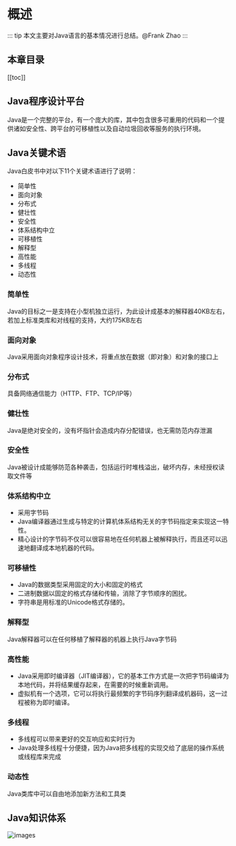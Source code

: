 # 概述
::: tip
本文主要对Java语言的基本情况进行总结。@Frank Zhao
:::
## 本章目录
[[toc]]
## Java程序设计平台
Java是一个完整的平台，有一个庞大的库，其中包含很多可重用的代码和一个提供诸如安全性、跨平台的可移植性以及自动垃圾回收等服务的执行环境。
## Java关键术语
Java白皮书中对以下11个关键术语进行了说明：
* 简单性
* 面向对象
* 分布式
* 健壮性
* 安全性
* 体系结构中立
* 可移植性
* 解释型
* 高性能
* 多线程
* 动态性
### 简单性
Java的目标之一是支持在小型机独立运行，为此设计成基本的解释器40KB左右，若加上标准类库和对线程的支持，大约175KB左右
### 面向对象
Java采用面向对象程序设计技术，将重点放在数据（即对象）和对象的接口上
### 分布式
具备网络通信能力（HTTP、FTP、TCP/IP等）
### 健壮性
Java是绝对安全的，没有坏指针会造成内存分配错误，也无需防范内存泄漏
### 安全性
Java被设计成能够防范各种袭击，包括运行时堆栈溢出，破坏内存，未经授权读取文件等
### 体系结构中立
* 采用字节码
* Java编译器通过生成与特定的计算机体系结构无关的字节码指定来实现这一特性。
* 精心设计的字节码不仅可以很容易地在任何机器上被解释执行，而且还可以迅速地翻译成本地机器的代码。
### 可移植性
* Java的数据类型采用固定的大小和固定的格式
* 二进制数据以固定的格式存储和传输，消除了字节顺序的困扰。
* 字符串是用标准的Unicode格式存储的。
### 解释型
Java解释器可以在任何移植了解释器的机器上执行Java字节码
### 高性能
* Java采用即时编译器（JIT编译器），它的基本工作方式是一次把字节码编译为本地代码，并将结果缓存起来，在需要的时候重新调用。
* 虚拟机有一个选项，它可以将执行最频繁的字节码序列翻译成机器码，这一过程被称为即时编译。
### 多线程
* 多线程可以带来更好的交互响应和实时行为
* Java处理多线程十分便捷，因为Java把多线程的实现交给了底层的操作系统或线程库来完成
### 动态性
Java类库中可以自由地添加新方法和工具类
## Java知识体系
![images](/images/java/java_basic.png)